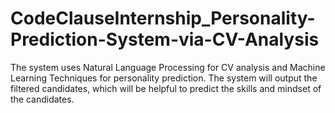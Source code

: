 # CodeClauseInternship_Personality-Prediction-System-via-CV-Analysis
The system uses Natural Language Processing for CV analysis and Machine Learning Techniques for personality prediction. The system will output the filtered candidates, which will be helpful to predict the skills and mindset of the candidates.
